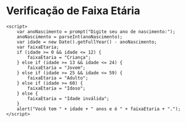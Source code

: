 <!DOCTYPE html>
<html lang="pt-BR">
<head>
    <meta charset="UTF-8">
    <meta http-equiv="X-UA-Compatible" content="IE=edge">
    <meta name="viewport" content="width=device-width, initial-scale=1.0">
    <title>Faixa Etária</title>
</head>
<body>
    <h1>Verificação de Faixa Etária</h1>

    <script>
        var anoNascimento = prompt("Digite seu ano de nascimento:");
        anoNascimento = parseInt(anoNascimento);
        var idade = new Date().getFullYear() - anoNascimento;
        var faixaEtaria;
        if (idade >= 0 && idade <= 12) {
            faixaEtaria = "Criança";
        } else if (idade >= 13 && idade <= 24) {
            faixaEtaria = "Jovem";
        } else if (idade >= 25 && idade <= 59) {
            faixaEtaria = "Adulto";
        } else if (idade >= 60) {
            faixaEtaria = "Idoso";
        } else {
            faixaEtaria = "Idade inválida";
        }
        alert("Você tem " + idade + " anos e é " + faixaEtaria + ".");
    </script>
</body>
</html>
